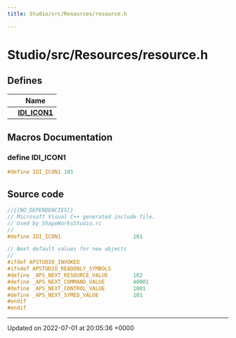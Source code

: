 ```yaml
---
title: Studio/src/Resources/resource.h

---
```


# Studio/src/Resources/resource.h



## Defines

|                | Name           |
| -------------- | -------------- |
|  | **[IDI_ICON1](../Files/resource_8h.md#define-idi-icon1)**  |




## Macros Documentation

### define IDI_ICON1

```cpp
#define IDI_ICON1 101
```


## Source code

```cpp
﻿//{{NO_DEPENDENCIES}}
// Microsoft Visual C++ generated include file.
// Used by ShapeWorksStudio.rc
//
#define IDI_ICON1                       101

// Next default values for new objects
// 
#ifdef APSTUDIO_INVOKED
#ifndef APSTUDIO_READONLY_SYMBOLS
#define _APS_NEXT_RESOURCE_VALUE        102
#define _APS_NEXT_COMMAND_VALUE         40001
#define _APS_NEXT_CONTROL_VALUE         1001
#define _APS_NEXT_SYMED_VALUE           101
#endif
#endif
```


-------------------------------

Updated on 2022-07-01 at 20:05:36 +0000
